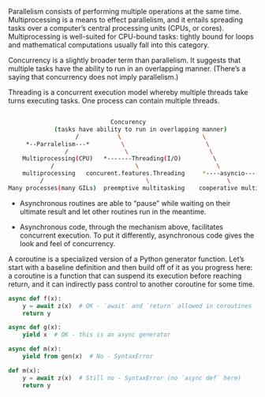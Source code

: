 Parallelism consists of performing multiple operations at the same time. 
Multiprocessing is a means to effect parallelism, and it entails spreading 
tasks over a computer’s central processing units (CPUs, or cores). 
Multiprocessing is well-suited for CPU-bound tasks: tightly bound for loops 
and mathematical computations usually fall into this category.

Concurrency is a slightly broader term than parallelism. 
It suggests that multiple tasks have the ability to run in an overlapping manner. (There’s a saying that concurrency does not imply parallelism.)

Threading is a concurrent execution model whereby multiple threads take turns 
executing tasks. One process can contain multiple threads. 
```bash

                             Concurency
             (tasks have ability to run in overlapping manner)
                   /           \                       \ 
     *--Parralelism---*         \                       \
                /                \                       \
    Multiprocessing(CPU)   *-------Threading(I/O)         \ 
            /                       \                      \
    multiprocessing   concurent.features.Threading     *----asyncio----*
         /                             \                      \
Many processes(many GILs)  preemptive multitasking    cooperative multitaksing
```

 - Asynchronous routines are able to “pause” while waiting on their ultimate result and let other routines run in the meantime.

- Asynchronous code, through the mechanism above, facilitates concurrent execution. To put it differently, asynchronous code gives the look and feel of concurrency.

A coroutine is a specialized version of a Python generator function. Let’s start with a baseline definition and then build off of it as you progress here: a coroutine is a function that can suspend its execution before reaching return, and it can indirectly pass control to another coroutine for some time.

```python
async def f(x):
    y = await z(x)  # OK - `await` and `return` allowed in coroutines
    return y

async def g(x):
    yield x  # OK - this is an async generator

async def m(x):
    yield from gen(x)  # No - SyntaxError

def m(x):
    y = await z(x)  # Still no - SyntaxError (no `async def` here)
    return y
```